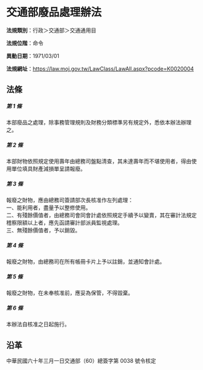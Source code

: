 # 交通部廢品處理辦法




**法規類別**：行政＞交通部＞交通通用目

**法規位階**：命令

**異動日期**：1971/03/01  

**法規網址**：https://law.moj.gov.tw/LawClass/LawAll.aspx?pcode=K0020004



## 法條
##### 第 1 條
本部廢品之處理，除事務管理規則及財務分類標準另有規定外，悉依本辦法辦理之。

##### 第 2 條
本部財物依照規定使用壽年由總務司盤點清查，其未達壽年而不堪使用者，得由使用單位填具財產減損單呈請報廢。

##### 第 3 條
報廢之財物，應由總務司簽請部次長核准作左列處理：  
一、能利用者，盡量予以整修使用。  
二、有殘餘價值者，由總務司會同會計處依照規定手續予以變賣，其在審計法規定稽察限額以上者，應先函請審計部派員監視處理。  
三、無殘餘價值者，予以銷毀。

##### 第 4 條
報廢之財物，由總務司在所有帳冊卡片上予以註銷，並通知會計處。

##### 第 5 條
報廢之財物，在未奉核准前，應妥為保管，不得毀棄。

##### 第 6 條
本辦法自核准之日起施行。

## 沿革
中華民國六十年三月一日交通部（60）總簽字第 0038 號令核定
